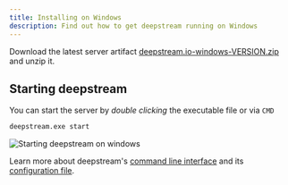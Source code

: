 ```yaml
---
title: Installing on Windows
description: Find out how to get deepstream running on Windows
---
```


Download the latest server artifact [deepstream.io-windows-VERSION.zip](https://github.com/deepstreamIO/deepstream.io/releases) and unzip it.

## Starting deepstream
You can start the server by _double clicking_ the executable file or via `CMD`

```bash
deepstream.exe start
```

![Starting deepstream on windows](../deepstream-v4.png)

Learn more about deepstream's [command line interface](/docs/server/command-line-interface/) and its [configuration file](/docs/server/configuration/).
